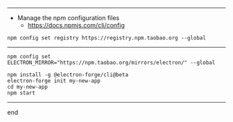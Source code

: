 
---

- Manage the npm configuration files
  - https://docs.npmjs.com/cli/config

```
npm config set registry https://registry.npm.taobao.org --global 
```
      
---

```
npm config set ELECTRON_MIRROR="https://npm.taobao.org/mirrors/electron/" --global
```

```
npm install -g @electron-forge/cli@beta
electron-forge init my-new-app
cd my-new-app
npm start
```

---

end